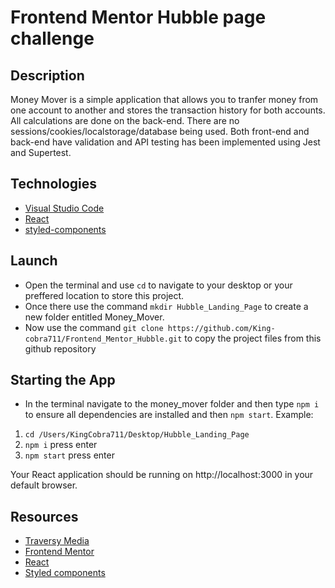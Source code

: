# Frontend Mentor Hubble page challenge

## Description

Money Mover is a simple application that allows you to tranfer money from one account to another and stores the transaction history for both accounts. All calculations are done on the back-end. There are no sessions/cookies/localstorage/database being used. Both front-end and back-end have validation and API testing has been implemented using Jest and Supertest. 

## Technologies

- [Visual Studio Code](https://code.visualstudio.com/)
- [React](https://reactjs.org/)
- [styled-components](https://styled-components.com/)


## Launch

- Open the terminal and use `cd` to navigate to your desktop or your preffered location to store this project.
- Once there use the command `mkdir Hubble_Landing_Page` to create a new folder entitled Money_Mover.
- Now use the command `git clone https://github.com/King-cobra711/Frontend_Mentor_Hubble.git` to copy the project files from this github repository


## Starting the App

- In the terminal navigate to the money_mover folder and then type `npm i` to ensure all dependencies are installed and then `npm start`. Example:

1. `cd /Users/KingCobra711/Desktop/Hubble_Landing_Page`
1. `npm i` press enter
2. `npm start` press enter

Your React application should be running on http://localhost:3000 in your default browser.


## Resources
- [Traversy Media](https://www.youtube.com/watch?v=02zO0hZmwnw&ab_channel=TraversyMedia)
- [Frontend Mentor](https://www.frontendmentor.io/)
- [React](https://reactjs.org/)
- [Styled components](https://styled-components.com/)
